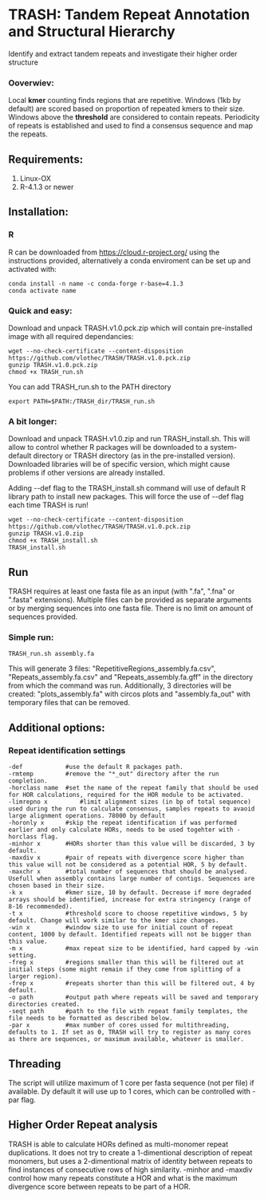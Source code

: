 # TRASH: Tandem Repeat Annotation and Structural Hierarchy
Identify and extract tandem repeats and investigate their higher order structure 

### Ooverwiev:
Local **kmer** counting finds regions that are repetitive. Windows (1kb by default) are scored based on proportion of repeated kmers to their size. Windows above the **threshold** are considered to contain repeats. Periodicity of repeats is established and used to find a consensus sequence and map the repeats.

## Requirements:

1. Linux-OX
2. R-4.1.3 or newer

## Installation:

### R
R can be downloaded from https://cloud.r-project.org/ using the instructions provided, alternatively a conda enviroment can be set up and activated with:
```
conda install -n name -c conda-forge r-base=4.1.3
conda activate name
```
### Quick and easy:
Download and unpack TRASH.v1.0.pck.zip which will contain pre-installed image with all required dependancies:
```
wget --no-check-certificate --content-disposition https://github.com/vlothec/TRASH/TRASH.v1.0.pck.zip
gunzip TRASH.v1.0.pck.zip
chmod +x TRASH_run.sh
```
You can add TRASH_run.sh to the PATH directory
```
export PATH=$PATH:/TRASH_dir/TRASH_run.sh
```
### A bit longer:
Download and unpack TRASH.v1.0.zip and run TRASH_install.sh. This will allow to control whether R packages will be downloaded to a system-default directory or TRASH directory (as in the pre-installed version). Downloaded libraries will be of specific version, which might cause problems if other versions are already installed.

Adding --def flag to the TRASH_install.sh command will use of default R library path to install new packages. This will force the use of --def flag each time TRASH is run!
```
wget --no-check-certificate --content-disposition https://github.com/vlothec/TRASH/TRASH.v1.0.pck.zip
gunzip TRASH.v1.0.zip
chmod +x TRASH_install.sh
TRASH_install.sh
```

## Run
TRASH requires at least one fasta file as an input (with ".fa", ".fna" or ".fasta" extensions). Multiple files can be provided as separate arguments or by merging sequences into one fasta file. There is no limit on amount of sequences provided.
### Simple run:
```
TRASH_run.sh assembly.fa
```
This will generate 3 files: "RepetitiveRegions_assembly.fa.csv", "Repeats_assembly.fa.csv" and "Repeats_assembly.fa.gff" in the directory from which the command was run. Additionally, 3 directories will be created: "plots_assembly.fa" with circos plots and "assembly.fa_out" with temporary files that can be removed.

## Additional options:

### Repeat identification settings
```
-def 			#use the default R packages path.
-rmtemp 		#remove the "*_out" directory after the run completion.
-horclass name	#set the name of the repeat family that should be used for HOR calculations, required for the HOR module to be activated.
-limrepno x			#limit alignment sizes (in bp of total sequence) used during the run to calculate consensus, samples repeats to avaoid large alignment operations. 78000 by default
-horonly x		#skip the repeat identification if was performed earlier and only calculate HORs, needs to be used togehter with -horclass flag.
-minhor x		#HORs shorter than this value will be discarded, 3 by default.
-maxdiv x		#pair of repeats with divergence score higher than this value will not be considered as a potential HOR, 5 by default.
-maxchr x  		#total number of sequences that should be analysed. Usefull when assembly contains large number of contigs. Sequences are chosen based in their size.
-k x			#kmer size, 10 by default. Decrease if more degraded arrays should be identified, increase for extra stringency (range of 8-16 recommended).
-t x 			#threshold score to choose repetitive windows, 5 by default. Change will work similar to the kmer size changes.
-win x 			#window size to use for initial count of repeat content, 1000 by default. Identified repeats will not be bigger than this value.
-m x 			#max repeat size to be identified, hard capped by -win setting.
-freg x 		#regions smaller than this will be filtered out at initial steps (some might remain if they come from splitting of a larger region).
-frep x 		#repeats shorter than this will be filtered out, 4 by default.
-o path			#output path where repeats will be saved and temporary directories created.
-seqt path 		#path to the file with repeat family templates, the file needs to be formatted as described below.
-par x 			#max number of cores ussed for multithreading, defaults to 1. If set as 0, TRASH will try to register as many cores as there are sequences, or maximum available, whatever is smaller.
```


## Threading
The script will utilize maximum of 1 core per fasta sequence (not per file) if available. Dy default it will use up to 1 cores, which can be controlled with -par flag. 


## Higher Order Repeat analysis

TRASH is able to calculate HORs defined as multi-monomer repeat duplications. It does not try to create a 1-dimentional description of repeat monomers, but uses a 2-dimentional matrix of identity between repeats to find instances of consecutive rows of high similarity. -minhor and -maxdiv control how many repeats constitute a HOR and what is the maximum divergence score between repeats to be part of a HOR.



